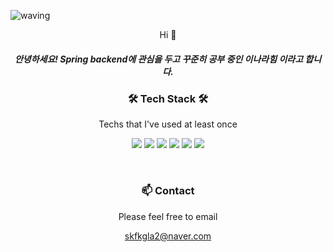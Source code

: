 
![waving](https://capsule-render.vercel.app/api?type=waving&height=150&fontAlign=80&fontAlignY=40&color=gradient)
<p align="center">Hi 👋</p>
<h5 align="center">안녕하세요! Spring backend에 관심을 두고 꾸준히 공부 중인 이나라힘 이라고 합니다.</p>
<h3 align="center">🛠 Tech Stack 🛠</h3>

<p align="center"> Techs that I've used at least once </p>
<p align="center">
  <img src="https://img.shields.io/badge/Java-DA1F26?style=flat-square&logo=Java&logoColor=white"/></a>
  <img src="https://img.shields.io/badge/Spring-6DB33F?style=flat-square&logo=Spring&logoColor=white"/></a>
  <img src="https://img.shields.io/badge/aws-333664?style=flat-square&logo=amazon-aws&logoColor=white"/></a> 
  <img src="https://img.shields.io/badge/docker-0085CA?style=flat-square&logo=docker&logoColor=white"/></a>
   <img src="https://img.shields.io/badge/react-40AEF0?style=flat-square&logo=react&logoColor=white"/></a>
   <img src="https://img.shields.io/badge/mysql-1B72BE?style=flat-square&logo=mysql&logoColor=white"/></a>
</p>

<br>

<h3 align="center"> 📫 Contact  </h3>
<p align="center">Please feel free to email</p>
<p align="center">
 <a href="mailto:narahim.lee@gmail.com">skfkgla2@naver.com</a>
</p>
